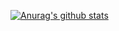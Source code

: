 [![Anurag's github stats](https://github-readme-stats.vercel.app/api?username=Trojain&theme=merko)](https://github.com/Trojain)
